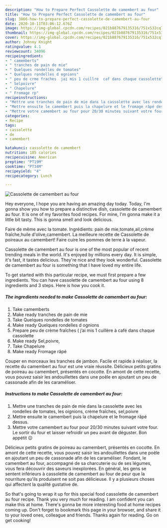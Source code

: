 ```yaml
---
description: "How to Prepare Perfect Cassolette de camembert au four"
title: "How to Prepare Perfect Cassolette de camembert au four"
slug: 3866-how-to-prepare-perfect-cassolette-de-camembert-au-four
date: 2020-10-11T03:06:12.676Z
image: https://img-global.cpcdn.com/recipes/021b887679135316/751x532cq70/cassolette-de-camembert-au-four-photo-principale-de-la-recette.jpg
thumbnail: https://img-global.cpcdn.com/recipes/021b887679135316/751x532cq70/cassolette-de-camembert-au-four-photo-principale-de-la-recette.jpg
cover: https://img-global.cpcdn.com/recipes/021b887679135316/751x532cq70/cassolette-de-camembert-au-four-photo-principale-de-la-recette.jpg
author: Johnny Knight
ratingvalue: 4.1
reviewcount: 34096
recipeingredient:
- " camemberts"
- " tranches de pain de mie"
- " Quelques rondelles de tomates"
- " Quelques rondelles d ognions"
- " peu de crme fraches  jai mis 1 cuillre  caf dans chaque cassolette"
- " Selpoivre"
- " Chapelure"
- " Fromage rp"
recipeinstructions:
- "Mettre une tranches de pain de mie dans la cassolette avec les rondelles de tomates, les oignions, crème fraîches, sel,poivre"
- "Mettre ensuite le camembert puis la chapelure et le fromage râpé dessus."
- "Mettre votre camembert au four pour 20/30 minutes suivant votre four. Le sortir du four et laisser refroidir un peu avant de déguster. Bon appétit 😉"
categories:
- Recipe
tags:
- cassolette
- de
- camembert

katakunci: cassolette de camembert 
nutrition: 185 calories
recipecuisine: American
preptime: "PT19M"
cooktime: "PT34M"
recipeyield: "4"
recipecategory: Lunch

---
```



![Cassolette de camembert au four](https://img-global.cpcdn.com/recipes/021b887679135316/751x532cq70/cassolette-de-camembert-au-four-photo-principale-de-la-recette.jpg)

Hey everyone, I hope you are having an amazing day today. Today, I'm gonna show you how to prepare a distinctive dish, cassolette de camembert au four. It is one of my favorites food recipes. For mine, I'm gonna make it a little bit tasty. This is gonna smell and look delicious.

Faire de même avec la tomate. Ingrédients: pain de mie,tomate,ail,crème fraîche,huile d&#39;olive,camembert. La meilleure recette de Cassolette de poireaux au camembert! Faire cuire les pommes de terre à la vapeur.

Cassolette de camembert au four is one of the most popular of recent trending meals in the world. It's enjoyed by millions every day. It is simple, it's fast, it tastes delicious. They're nice and they look wonderful. Cassolette de camembert au four is something that I have loved my entire life.


To get started with this particular recipe, we must first prepare a few ingredients. You can have cassolette de camembert au four using 8 ingredients and 3 steps. Here is how you cook it.

<!--inarticleads1-->

##### The ingredients needed to make Cassolette de camembert au four:

1. Take  camemberts
1. Make ready  tranches de pain de mie
1. Take  Quelques rondelles de tomates
1. Make ready  Quelques rondelles d ognions
1. Prepare  peu de crème fraîches ( j’ai mis 1 cuillère à café dans chaque cassolette
1. Make ready  Sel,poivre,
1. Take  Chapelure
1. Make ready  Fromage râpé


Couper en morceaux les tranches de jambon. Facile et rapide à réaliser, la recette du camembert au four est une vraie réussite. Délicieux petits gratins de poireau au camembert, présentés en cocotte. En amont de cette recette, vous pouvez saisir les andouillettes dans une poêle en ajoutant un peu de cassonade afin de les caraméliser. 

<!--inarticleads2-->

##### Instructions to make Cassolette de camembert au four:

1. Mettre une tranches de pain de mie dans la cassolette avec les rondelles de tomates, les oignions, crème fraîches, sel,poivre
1. Mettre ensuite le camembert puis la chapelure et le fromage râpé dessus.
1. Mettre votre camembert au four pour 20/30 minutes suivant votre four. Le sortir du four et laisser refroidir un peu avant de déguster. Bon appétit 😉


Délicieux petits gratins de poireau au camembert, présentés en cocotte. En amont de cette recette, vous pouvez saisir les andouillettes dans une poêle en ajoutant un peu de cassonade afin de les caraméliser. Fondant, le camembert au four, accompagné de sa charcuterie ou de ses légumes, vous fera découvrir des saveurs inexplorées. En général, les gens se sentent inférieurs à cassolette de camembert au four de peur que la nourriture qu&#39;ils produisent ne soit pas délicieuse. Il y a plusieurs choses qui affectent la qualité gustative de. 

So that's going to wrap it up for this special food cassolette de camembert au four recipe. Thank you very much for reading. I am confident you can make this at home. There's gonna be more interesting food at home recipes coming up. Don't forget to bookmark this page in your browser, and share it to your loved ones, colleague and friends. Thanks again for reading. Go on get cooking!
